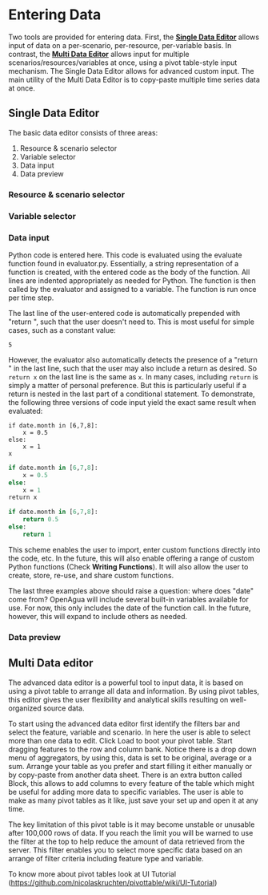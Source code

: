 # Entering Data

Two tools are provided for entering data. First, the [**Single Data Editor**](/user-guide/entering-data#single-data-editor) allows input of data on a per-scenario, per-resource, per-variable basis. In contrast, the [**Multi Data Editor**](/user-guide/entering-data#multi-data-editor) allows input for multiple scenarios/resources/variables at once, using a pivot table-style input mechanism. The Single Data Editor allows for advanced custom input. The main utility of the Multi Data Editor is to copy-paste multiple time series data at once.

## Single Data Editor

The basic data editor consists of three areas:

1. Resource & scenario selector
2. Variable selector
3. Data input
4. Data preview

### Resource & scenario selector

### Variable selector

### Data input

Python code is entered here. This code is evaluated using the evaluate function found in evaluator.py. Essentially, a string representation of a function is created, with the entered code as the body of the function. All lines are indented appropriately as needed for Python. The function is then called by the evaluator and assigned to a variable. The function is run once per time step.

The last line of the user-entered code is automatically prepended with "return ", such that the user doesn't need to. This is most useful for simple cases, such as a constant value:

```
5
```

However, the evaluator also automatically detects the presence of a "return " in the last line, such that the user may also include a return as desired. So `return x` on the last line is the same as `x`. In many cases, including `return` is simply a matter of personal preference. But this is particularly useful if a return is nested in the last part of a conditional statement. To demonstrate, the following three versions of code input yield the exact same result when evaluated:

```
if date.month in [6,7,8]:
    x = 0.5
else:
    x = 1
x
```
```p
if date.month in [6,7,8]:
    x = 0.5
else:
    x = 1
return x
```

```python
if date.month in [6,7,8]:
    return 0.5
else:
    return 1
```

This scheme enables the user to import, enter custom functions directly into the code, etc. In the future, this will also enable offering a range of custom Python functions (Check **Writing Functions**). It will also allow the user to create, store, re-use, and share custom functions.

The last three examples above should raise a question: where does "date" come from? OpenAgua will include several built-in variables available for use. For now, this only includes the date of the function call. In the future, however, this will expand to include others as needed.

### Data preview

## Multi Data editor

The advanced data editor is a powerful tool to input data, it is based on using a pivot table to arrange all data and information. By using pivot tables, this editor gives the user flexibility and analytical skills resulting on well-organized source data.

To start using the advanced data editor first identify the filters bar and select the feature, variable and scenario. In here the user is able to select more than one data to edit. Click Load to boot your pivot table. Start dragging features to the row and column bank. Notice there is a drop down menu of aggregators, by using this, data is set to be original, average or a sum. Arrange your table as you prefer and start filling it either manually or by copy-paste from another data sheet. There is an extra button called Block, this allows to add columns to every feature of the table which might be useful for adding more data to specific variables. The user is able to make as many pivot tables as it like, just save your set up and open it at any time.

The key limitation of this pivot table is it may become unstable or unusable after 100,000 rows of data. If you reach the limit you will be warned to use the filter at the top to help reduce the amount of data retrieved from the server. This filter enables you to select more specific data based on an arrange of filter criteria including feature type and variable.

To know more about pivot tables look at UI Tutorial (https://github.com/nicolaskruchten/pivottable/wiki/UI-Tutorial)
